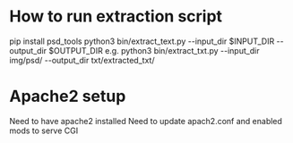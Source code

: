 # How to run extraction script
pip install psd_tools
python3 bin/extract_text.py --input_dir $INPUT_DIR --output_dir $OUTPUT_DIR
e.g. python3 bin/extract_txt.py --input_dir img/psd/ --output_dir txt/extracted_txt/


# Apache2 setup
Need to have apache2 installed
Need to update apach2.conf and enabled mods to serve CGI



